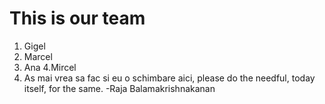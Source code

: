 # This is our team

1. Gigel
2. Marcel
3. Ana
4.Mircel
5. As mai vrea sa fac si eu o schimbare aici, please do the needful, today itself, for the same. -Raja Balamakrishnakanan
